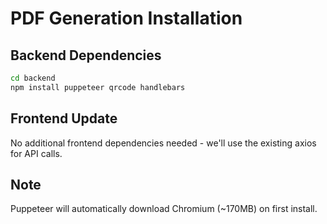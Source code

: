 # PDF Generation Installation

## Backend Dependencies
```bash
cd backend
npm install puppeteer qrcode handlebars
```

## Frontend Update
No additional frontend dependencies needed - we'll use the existing axios for API calls.

## Note
Puppeteer will automatically download Chromium (~170MB) on first install.
